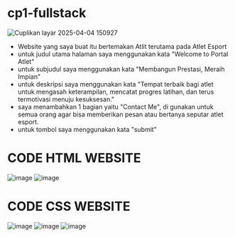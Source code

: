 # cp1-fullstack

![Cuplikan layar 2025-04-04 150927](https://github.com/user-attachments/assets/5513e497-948d-45c8-be91-8f5f6c820974)

- Website yang saya buat itu bertemakan Atlit terutama pada Atlet Esport
- untuk judul utama halaman saya menggunakan kata "Welcome to Portal Atlet"
- untuk subjudul saya menggunakan kata "Membangun Prestasi, Meraih Impian"
- untuk deskripsi saya menggunakan kata "Tempat terbaik bagi atlet untuk mengasah keterampilan, mencatat progres latihan, dan terus termotivasi menuju kesuksesan."
- saya menambahkan 1 bagian yaitu "Contact Me", di gunakan untuk semua orang agar bisa memberikan pesan atau bertanya seputar atlet esport.
- untuk tombol saya menggunakan kata "submit"

# CODE HTML WEBSITE
![image](https://github.com/user-attachments/assets/3e0182b3-6ca0-4b2c-ba7b-a61e59d2b4c2)
![image](https://github.com/user-attachments/assets/9ac3e8c8-c4b5-47cb-8349-ecb23d0c26e8)

# CODE CSS WEBSITE
![image](https://github.com/user-attachments/assets/32d8806f-8fff-40e5-88b7-dccd171dfc83)
![image](https://github.com/user-attachments/assets/9aaa3e45-023c-4b5f-808f-ae7727fbea7c)
![image](https://github.com/user-attachments/assets/6426f1df-1ddb-4a5b-89cc-ef2d8d33619f)

